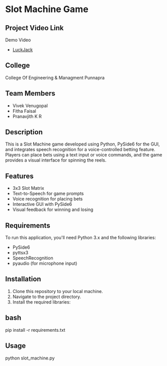 # Slot Machine Game

## Project Video Link
Demo Video
- [LuckJack](https://drive.google.com/file/d/1cTyVnoIXcHZ_KcTniVFB7kuecJbc_C-H/view?usp=sharing)

## College
College Of Engineering & Managment Punnapra

## Team Members
- Vivek Venugopal
- Fitha Faisal
- Pranavjith K R

## Description
This is a Slot Machine game developed using Python, PySide6 for the GUI, and integrates speech recognition for a voice-controlled betting feature. Players can place bets using a text input or voice commands, and the game provides a visual interface for spinning the reels.

## Features
- 3x3 Slot Matrix
- Text-to-Speech for game prompts
- Voice recognition for placing bets
- Interactive GUI with PySide6
- Visual feedback for winning and losing

## Requirements
To run this application, you'll need Python 3.x and the following libraries:
- PySide6
- pyttsx3
- SpeechRecognition
- pyaudio (for microphone input)

## Installation
1. Clone this repository to your local machine.
2. Navigate to the project directory.
3. Install the required libraries:

## bash
pip install -r requirements.txt


## Usage
python slot_machine.py
